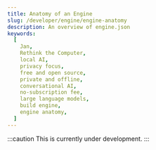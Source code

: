 ```yaml
---
title: Anatomy of an Engine
slug: /developer/engine/engine-anatomy
description: An overview of engine.json
keywords:
  [
    Jan,
    Rethink the Computer,
    local AI,
    privacy focus,
    free and open source,
    private and offline,
    conversational AI,
    no-subscription fee,
    large language models,
    build engine,
    engine anatomy,
  ]
---
```


:::caution
This is currently under development.
:::
